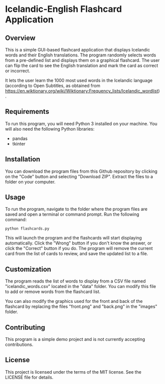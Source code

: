 # Icelandic-English Flashcard Application
## Overview
This is a simple GUI-based flashcard application that displays Icelandic words and their English translations. The program randomly selects words from a pre-defined list and displays them on a graphical flashcard. The user can flip the card to see the English translation and mark the card as correct or incorrect.

It lets the user learn the 1000 most used words in the Icelandic language (according to Open Subtitles, as obtained from https://en.wiktionary.org/wiki/Wiktionary:Frequency_lists/Icelandic_wordlist).

## Requirements
To run this program, you will need Python 3 installed on your machine. You will also need the following Python libraries:
- pandas
- tkinter

## Installation
You can download the program files from this Github repository by clicking on the "Code" button and selecting "Download ZIP". Extract the files to a folder on your computer.

## Usage
To run the program, navigate to the folder where the program files are saved and open a terminal or command prompt. Run the following command:

`python flashcards.py`

This will launch the program and the flashcards will start displaying automatically. Click the "Wrong" button if you don't know the answer, or click the "Correct" button if you do. The program will remove the current card from the list of cards to review, and save the updated list to a file.

## Customization
The program reads the list of words to display from a CSV file named "icelandic_words.csv" located in the "data" folder. You can modify this file to add or remove words from the flashcard list.

You can also modify the graphics used for the front and back of the flashcard by replacing the files "front.png" and "back.png" in the "images" folder.

## Contributing
This program is a simple demo project and is not currently accepting contributions.

## License
This project is licensed under the terms of the MIT license. See the LICENSE file for details.